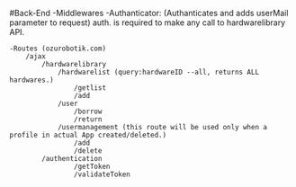 #Back-End
	-Middlewares
		-Authanticator: (Authanticates and adds userMail parameter to request)
			auth. is required to make any call to hardwarelibrary API.
			
		
	-Routes (ozurobotik.com)
		/ajax
			/hardwarelibrary
				/hardwarelist (query:hardwareID --all, returns ALL hardwares.)
					/getlist
					/add
				/user
					/borrow
					/return
				/usermanagement (this route will be used only when a profile in actual App created/deleted.)
					/add
					/delete
			/authentication
					/getToken
					/validateToken
